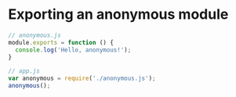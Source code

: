 # Exporting an anonymous module

```JavaScript
// anonymous.js
module.exports = function () {
  console.log('Hello, anonymous!');
}

// app.js
var anonymous = require('./anonymous.js');
anonymous();
```
